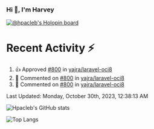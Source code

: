 ### Hi 👋, I'm Harvey

[![@hpacleb's Holopin board](https://holopin.me/hpacleb)](https://holopin.io/@hpacleb)
# Recent Activity :zap:

<!--RECENT_ACTIVITY:start-->
1. 👍 Approved [#800](https://github.com/yajra/laravel-oci8/pull/800#pullrequestreview-1563682878) in [yajra/laravel-oci8](https://github.com/yajra/laravel-oci8)<br>
2. 💬 Commented on [#800](https://github.com/yajra/laravel-oci8/pull/800#discussion_r1284197159) in [yajra/laravel-oci8](https://github.com/yajra/laravel-oci8)<br>
3. 💬 Commented on [#800](https://github.com/yajra/laravel-oci8/pull/800#discussion_r1284190586) in [yajra/laravel-oci8](https://github.com/yajra/laravel-oci8)<br>
<!--RECENT_ACTIVITY:end-->

<!--RECENT_ACTIVITY:last_update-->
Last Updated: Monday, October 30th, 2023, 12:38:13 AM
<!--RECENT_ACTIVITY:last_update_end-->

![Hpacleb's GitHub stats](https://github-readme-stats-git-masterrstaa-rickstaa.vercel.app/api?username=hpacleb&show_icons=true&theme=radical&include_all_commits=true&layout=compact)

![Top Langs](https://github-readme-stats-git-masterrstaa-rickstaa.vercel.app/api/top-langs/?username=hpacleb&layout=compact&theme=radical&langs_count=8)
